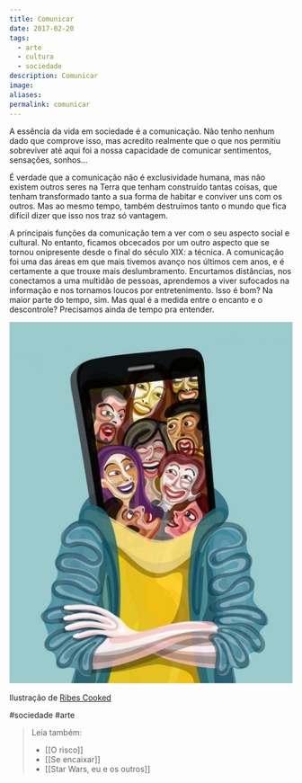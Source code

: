 ```yaml
---
title: Comunicar
date: 2017-02-20
tags:
  - arte
  - cultura
  - sociedade
description: Comunicar
image: 
aliases:
permalink: comunicar
---
```

A essência da vida em sociedade é a comunicação. Não tenho nenhum dado que comprove isso, mas acredito realmente que o que nos permitiu sobreviver até aqui foi a nossa capacidade de comunicar sentimentos, sensações, sonhos…

É verdade que a comunicação não é exclusividade humana, mas não existem outros seres na Terra que tenham construído tantas coisas, que tenham transformado tanto a sua forma de habitar e conviver uns com os outros. Mas ao mesmo tempo, também destruímos tanto o mundo que fica difícil dizer que isso nos traz só vantagem.

A principais funções da comunicação tem a ver com o seu aspecto social e cultural. No entanto, ficamos obcecados por um outro aspecto que se tornou onipresente desde o final do século XIX: a técnica. A comunicação foi uma das áreas em que mais tivemos avanço nos últimos cem anos, e é certamente a que trouxe mais deslumbramento. Encurtamos distâncias, nos conectamos a uma multidão de pessoas, aprendemos a viver sufocados na informação e nos tornamos loucos por entretenimento. Isso é bom? Na maior parte do tempo, sim. Mas qual é a medida entre o encanto e o descontrole? Precisamos ainda de tempo pra entender.

<img src="/assets/img/comunicar-medium.jpeg">

Ilustração de [Ribes Cooked](http://www.ribescooked.com/)


#sociedade #arte

> Leia também:
> - [[O risco]]
> - [[Se encaixar]]
> - [[Star Wars, eu e os outros]]